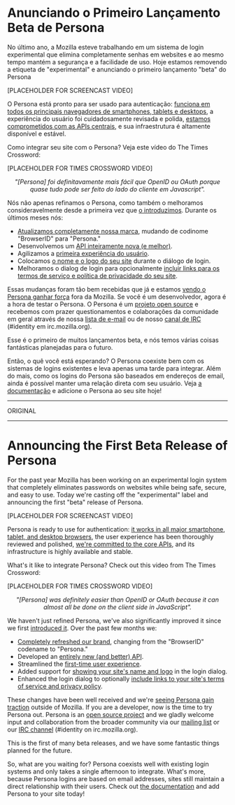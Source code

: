 # Anunciando o Primeiro Lançamento Beta de Persona

No último ano, a Mozilla esteve trabalhando em um sistema de login experimental que elimina completamente senhas em websites e ao mesmo tempo mantém a segurança e a facilidade de uso. Hoje estamos removendo a etiqueta de "experimental" e anunciando o primeiro lançamento "beta" do Persona

[PLACEHOLDER FOR SCREENCAST VIDEO]

O Persona está pronto para ser usado para autenticação: [funciona em todos os principais navegadores de smartphones, tablets e desktops][1], a experiência do usuário foi cuidadosamente revisada e polida, [estamos comprometidos com as APIs centrais][2], e sua infraestrutura é altamente disponível e estável.

Como integrar seu site com o Persona? Veja este vídeo do The Times Crossword:

[PLACEHOLDER FOR TIMES CROSSWORD VIDEO]
<center><em>"[Persona] foi definitavamente mais fácil que OpenID ou OAuth porque quase tudo pode ser feito do lado do cliente em Javascript".</em></center>

Nós não apenas refinamos o Persona, como também o melhoramos consideravelmente desde a primeira vez que [o introduzimos][3]. Durante os últimos meses nós:

* [Atualizamos completamente nossa marca][4], mudando de codinome "BrowserID" para "Persona."
* Desenvolvemos um [API inteiramente nova (e melhor)][5].
* Agilizamos a [primeira experiência do usuário][6].
* Colocamos [o nome e o logo do seu site][7] durante o diálogo de login.
* Melhoramos o dialog de login para opcionalmente [incluir links para os termos de serviço e política de privacidade do seu site][8].

Essas mudanças foram tão bem recebidas que já e estamos [vendo o Persona ganhar força][9] fora da Mozilla. Se você é um desenvolvedor, agora é a hora de testar o Persona. O Persona é um [projeto open source][10] e recebemos com prazer questionamentos e colaborações da comunidade em geral através de nossa [lista de e-mail][11] ou de nosso [canal de IRC][12] (#identity em irc.mozilla.org).

Esse é o primeiro de muitos lançamentos beta, e nós temos várias coisas fantásticas planejadas para o futuro.

Então, o quê você está esperando? O Persona coexiste bem com os sistemas de logins existentes e leva apenas uma tarde para integrar. Além do mais, como os logins do Persona são baseados em endereços de email, ainda é possível manter uma relação direta com seu usuário. Veja [a documentação][13] e adicione o Persona ao seu site hoje!

[1]: https://developer.mozilla.org/en-US/docs/persona/Browser_compatibility
[2]: http://identity.mozilla.com/post/31739234834/committing-to-a-stable-api-for-persona
[3]: http://identity.mozilla.com/post/7616727542/introducing-browserid-a-better-way-to-sign-in
[4]: http://identity.mozilla.com/post/18038609895/introducing-mozilla-persona
[5]: http://identity.mozilla.com/post/28513408358/a-new-api-for-persona
[6]: http://identity.mozilla.com/post/27914354400/improvements-to-the-first-time-sign-up-flow
[7]: http://identity.mozilla.com/post/27122712140/new-feature-adding-your-websites-name-and-logo-to-the
[8]: http://identity.mozilla.com/post/23038368841/streamlining-login-with-privacy-policy-and-terms-of
[9]: http://identity.mozilla.com/post/31008721633/application-and-platform-integration-of-persona
[10]: https://github.com/mozilla/browserid
[11]: https://lists.mozilla.org/listinfo/dev-identity
[12]: https://wiki.mozilla.org/IRC
[13]: https://developer.mozilla.org/Persona

---------------------------------------------------------
ORIGINAL

---------------------------------------------------------

# Announcing the First Beta Release of Persona

For the past year Mozilla has been working on an experimental login system that completely eliminates passwords on websites while being safe, secure, and easy to use. Today we're casting off the "experimental" label and announcing the first "beta" release of Persona.

[PLACEHOLDER FOR SCREENCAST VIDEO]

Persona is ready to use for authentication: [it works in all major smartphone, tablet, and desktop browsers][1], the user experience has been thoroughly reviewed and polished, [we're committed to the core APIs][2], and its infrastructure is highly available and stable.

What's it like to integrate Persona? Check out this video from The Times Crossword:

[PLACEHOLDER FOR TIMES CROSSWORD VIDEO]
<center><em>"[Persona] was definitely easier than OpenID or OAuth because it can almost all be done on the client side in JavaScript".</em></center>

We haven't just refined Persona, we've also significantly improved it since we first [introduced it][3]. Over the past few months we:

* [Completely refreshed our brand][4], changing from the "BrowserID" codename to "Persona."
* Developed an [entirely new (and better) API][5].
* Streamlined the [first-time user experience][6].
* Added support for [showing your site's name and logo][7] in the login dialog.
* Enhanced the login dialog to optionally [include links to your site's terms of service and privacy policy][8].

These changes have been well received and we're [seeing Persona gain traction][9] outside of Mozilla. If you are a developer, now is the time to try Persona out. Persona is an [open source project][10] and we gladly welcome input and collaboration from the broader community via our [mailing list][11] or our [IRC channel][12] (#identity on irc.mozilla.org).

This is the first of many beta releases, and we have some fantastic things planned for the future.

So, what are you waiting for? Persona coexists well with existing login systems and only takes a single afternoon to integrate. What's more, because Persona logins are based on email addresses, sites still maintain a direct relationship with their users. Check out [the documentation][13] and add Persona to your site today!

[1]: https://developer.mozilla.org/en-US/docs/persona/Browser_compatibility
[2]: http://identity.mozilla.com/post/31739234834/committing-to-a-stable-api-for-persona
[3]: http://identity.mozilla.com/post/7616727542/introducing-browserid-a-better-way-to-sign-in
[4]: http://identity.mozilla.com/post/18038609895/introducing-mozilla-persona
[5]: http://identity.mozilla.com/post/28513408358/a-new-api-for-persona
[6]: http://identity.mozilla.com/post/27914354400/improvements-to-the-first-time-sign-up-flow
[7]: http://identity.mozilla.com/post/27122712140/new-feature-adding-your-websites-name-and-logo-to-the
[8]: http://identity.mozilla.com/post/23038368841/streamlining-login-with-privacy-policy-and-terms-of
[9]: http://identity.mozilla.com/post/31008721633/application-and-platform-integration-of-persona
[10]: https://github.com/mozilla/browserid
[11]: https://lists.mozilla.org/listinfo/dev-identity
[12]: https://wiki.mozilla.org/IRC
[13]: https://developer.mozilla.org/Persona

